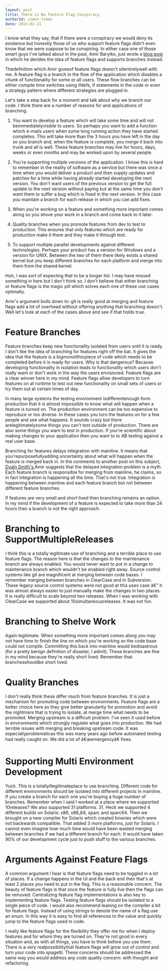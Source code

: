 ```yaml
---
layout: post
title: There is No Feature Flag Conspiracy
authorId: simon_timms
date: 2013-02-11
---
```


I know what they say, that if there were a conspiracy we would deny its existence but honestly those of us who support feature flags didn't even know that we were suppose to be conspiring. In either case one of those smart guys I've talked about in the past, Amir Barylko, just wrote a [blog post](http://orthocoders.com/blog/2013/02/03/the-attack-of-the-killer-feature-branch/) in which he derides the idea of feature flags and supports branches instead.

Thedefinition which Amir givesof feature flags doesn't sitentirelywell with me. A feature flag is a branch in the flow of the application which disables a chunk of functionality for some or all users. These flow branches can be either compile time switches using ifdefs, if statements in the code or even a strategy pattern where different strategies are plugged in.

Let's take a step back for a moment and talk about why we branch our code. I think there are a number of reasons for and applications of branching.

1. You want to develop a feature which will take some time and will not beimmediatelyvisible to users. So perhaps you want to add a function which e-mails users when some long running action they have started completes. This will take more than the 3 hours you have left in the day so you branch and, when the feature is complete, you merge it back into trunk and all is well. These feature branches may live for hours, days, weeks or even months and may be worked upon by several people.

2. You're supporting multiple versions of the application. I know this is hard to remember in the reality of software as a service but there was once a time when you would deliver a product and then supply updates and patches for a time while having already started developing the next version. You don't want users of the previous version to get the full update to the next version without paying but at the same time you don't want them to suffer a bug which is fixed in the next version. In this case you maintain a branch for each release in which you can add fixes.

3. When you're working on a feature and something more important comes along so you shove your work in a branch and come back to it later.

4. Quality branches when you promote features from dev to test to production. This ensures that only features which are ready for production make it there and they make it through test.

5. To support multiple parallel developments against different technologies. Perhaps your product has a version for Windows and a version for UNIX. Between the two of them there likely exists a shared kernel but you keep different branches for each platform and merge into them from the shared kernel.

Huh, I was sort of expecting that to be a longer list. I may have missed something in here but I don't think so. I don't believe that either branching or feature flags is the magic pill which solves each one of these use cases optimally.

Amir's argument boils down to: git is really good at merging and feature flags add a lot of overhead without offering anything that branching doesn't. Well let's look at each of the cases above and see if that holds true.


# Feature Branches

Feature branches keep new functionality isolated from users until it is ready. I don't like the idea of branching for features right off the bat. It gives the idea that the feature is a bigmonolithicpiece of code which needs to be completed before it is ready for users. Why is that dangerous? Because developing functionality in isolation leads to functionality which users don't really want or don't work in the way the users envisioned. Feature flags are a clear winner here in my mind. Feature flags allow developers to turn features on at runtime to test out new functionality on small sets of users or try them out at certain times of day.

In many large systems the testing environment isdifferentenough form production that it is almost impossible to know what will happen when a feature is turned on. The production environment can be too expensive to reproduce or too diverse. In these cases you turn the features on for a few people and see what happens. It sounds crazy but there arelegitimatelysome things you can't test outside of production. There are also some things you want to test in production. If you're scientific about making changes to your application then you want to to AB testing against a real user base.

Branching for features delays integration with mainline. It means that you'repurposefullyadding uncertainty about what will happen when the feature is merged back in. In the comments to another post on this subject, [Dyaln Smith's](http://geekswithblogs.net/Optikal/archive/2013/02/10/152069.aspx),Amir suggests that the delayed integration problem is a myth. Each feature branch is responsible for merging from mainline, he claims, so in fact integration is happening all the time. That's not true. Integration is happening between mainline and each feature branch but not between different feature branches.

If features are very small and short lived then branching remains an option. In my mind if the development of a feature is expected to take more than 24 hours then a branch is not the right approach.


# Branching to SupportMultipleReleases

I think this is a totally legitimate use of branching and a terrible place to use feature flags. The reason here is that the changes to the maintenance branch are always enabled. You would never want to put in a change to maintenance branch which wouldn't be enabled right away. Source control systems like git are magnificent at merging between code bases. I remember merging between branches in ClearCase and in Subversion. These legacy source control systems were not good at this uses case â€“ it was almost always easier to just manually make the changes in two places. It is really difficult to scale beyond two releases. When I was working with ClearCase we supported about 10simultaneousreleases. It was not fun.


# Branching to Shelve Work

Again legitimate. When something more important comes along you may not have time to finish the line on which you're working so the code base could not compile. Committing this back into mainline would bedisastrous (for a pretty benign definition of disaster, I admit). These branches are fine in my mind because they're really short lived. Remember that: branchesshouldbe short lived.


# Quality Branches

I don't really think these differ much from feature branches. It is just a mechanism for promoting code between environments. Feature flags are a better choice here as they give better granularity for promotion and avoid the nightmare that is trying to isolate, at merge time what needs to be promoted. Merging upstream is a difficult problem. I've seen it used before in environments which strongly regulate what goes into production. We had terrible issues with merging and breaking upstream code. It was especiallyproblematicas this was many years ago before automated testing had really caught on. We did a lot of â€œemergencyâ€ fixes.


# Supporting Multi Environment Development

Yuck. This is a totallyillegitimateplace to use branching. Different code for different environments should be isolated into different projects in mainline. If you create a branch for each one you're buying a huge number of branches. Remember when I said I worked at a place where we supported 10releases? We also supported 31 platforms. 31. Heck we supported 4 different builds on Solaris: x86, x86_64, sparc and sparc64. Then we brought on a new compiler for Solaris which created binaries which were not backwards compatible. That added 3 more platforms, just for Solaris. I cannot even imagine how much time would have been wasted merging between branches if we had a different branch for each. It would have taken 90% of our development cycle just to push stuff to the various branches.


# Arguments Against Feature Flags

A common argument I hear is that feature flags need to be toggled in a lot of places. If a change happens in the UI and the back end then that's at least 2 places you need to put in the flag. This is a reasonable concern. The beauty of feature flags is that once the feature is fully live then the flags can be removed. Centralizing feature flag implementations is also key to implementing feature flags. Testing feature flags should be isolated to a single piece of code. I would also recommend leaning on the compiler a bit for feature flags. Instead of using strings to denote the name of a flag use an enum. In this way it is easy to find all references to the value and quickly jump to the feature flags used in code.

I really like feature flags for the flexibility they offer me for when I deploy features and for whom they are turned on. They're not good in every situation and, as with all things, you have to think before you use them. There is a very realpossibilitythat feature flags will grow out of control and turn your code into spagetti. These concerns should be addressed the same way you would address any code quality concern: with thought and refactoring.



